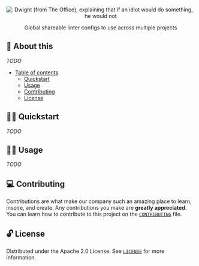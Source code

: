 <p align="center">
  <br>
   <img src="https://media.giphy.com/media/Cz1it5S65QGuA/giphy.gif" alt="Dwight (from The Office), explaining that if an idiot would do something, he would not" title="Eslint Config header's GIF" />
  <br>
</p>
<p align="center">
Global shareable linter configs to use across multiple projects 
</p>

## 📖 About this

_TODO_

* [Table of contents](#)
  * [Quickstart](#-quickstart)
  * [Usage](#-usage)
  * [Contributing](#-contributing)
  * [License](#-license)

## 🧙‍♂️ Quickstart

_TODO_

## 👩‍🔬 Usage

_TODO_

## 💻 Contributing

Contributions are what make our company such an amazing place to learn, inspire, and create. Any contributions you make are **greatly appreciated**. You can learn how to contribute to this project on the [`CONTRIBUTING`](CONTRIBUTING.md) file.

## 🔓 License

Distributed under the Apache 2.0 License. See [`LICENSE`](LICENSE) for more information.
